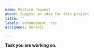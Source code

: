```yaml
---
name: Feature request
about: Suggest an idea for this project
title: ''
labels: enhancement, css
assignees: DerekZi

---
```


**Task you are working on.**

